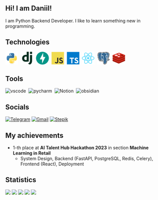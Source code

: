 ## Hi! I am Daniil!
I am Python Backend Developer. I like to learn something new in programming.

## Technologies

<div>
  <img src="https://github.com/devicons/devicon/blob/master/icons/python/python-original.svg" title="python" alt="python" width="40" height="40"/>&nbsp
  <img src="https://github.com/devicons/devicon/blob/master/icons/django/django-plain.svg" title="django" alt="django" width="40" height="40"/>&nbsp
  <img src="https://github.com/devicons/devicon/blob/master/icons/fastapi/fastapi-original.svg" title="fastapi" alt="fastapi" width="40" height="40"/>&nbsp
  <img src="https://github.com/devicons/devicon/blob/master/icons/javascript/javascript-original.svg" title="javascript" alt="javascript" width="40" height="40"/>&nbsp
  <img src="https://github.com/devicons/devicon/blob/master/icons/typescript/typescript-original.svg" title="typescript" alt="typescript" width="40" height="40"/>&nbsp
  <img src="https://github.com/devicons/devicon/blob/master/icons/react/react-original.svg" title="reactjs" alt="reactjs" width="40" height="40"/>&nbsp
  <img src="https://github.com/devicons/devicon/blob/master/icons/postgresql/postgresql-original.svg" title="postgresql" alt="postgresql" width="40" height="40"/>&nbsp
  <img src="https://github.com/devicons/devicon/blob/master/icons/redis/redis-original.svg" title="redis" alt="redis" width="40" height="40"/>&nbsp
</div>

## Tools
<div>
  <img src="https://avatars.mds.yandex.net/get-entity_search/5631834/551847692/S122x122Fit_2x" title="vscode" alt="vscode" width="40" height="40"/>&nbsp;
  <img src="https://avatars.mds.yandex.net/get-entity_search/52698/226735015/S122x122Fit_2x" title="pycharm" alt="pycharm" width="40" height="40"/>&nbsp;
  <img src="https://upload.wikimedia.org/wikipedia/commons/e/e9/Notion-logo.svg" title="Notion" alt="Notion" width="40" height="40"/>&nbsp;
  <img src="https://avatars.mds.yandex.net/get-entity_search/1948726/605274720/S122x122Fit_2x" title="obsidian" alt="obsidian" width="40" height="40"/>&nbsp;
</div>


## Socials
[![Telegram](https://img.shields.io/badge/-Telegram-20232A?style=for-the-badge&logo=telegram&logoColor=61DAFB)](https://t.me/daniilsolovjev)
[![Gmail](https://img.shields.io/badge/-Gmail-20232A?style=for-the-badge&logo=gmail&logoColor=61DAFB)](mailto:daniil.solo1723@gmail.com)
[![Stepik](https://img.shields.io/badge/-Stepik-20232A?style=for-the-badge&logo=simkl&logoColor=61DAFB)](https://stepik.org/users/273475945)

## My achievements
- 1-th place at __AI Talent Hub Hackathon 2023__ in section __Machine Learning in Retail__ 
  - System Design, Backend (FastAPI, PostgreSQL, Redis, Celery), Frontend (React), Deployment

## Statistics
![](https://github-profile-summary-cards.vercel.app/api/cards/profile-details?username=daniil-solo&theme=react)
![](https://github-profile-summary-cards.vercel.app/api/cards/most-commit-language?username=daniil-solo&theme=react)
![](https://github-profile-summary-cards.vercel.app/api/cards/repos-per-language?username=daniil-solo&theme=react)
![](https://github-profile-summary-cards.vercel.app/api/cards/stats?username=daniil-solo&theme=react)
![](https://github-profile-summary-cards.vercel.app/api/cards/productive-time?username=daniil-solo&theme=react)
